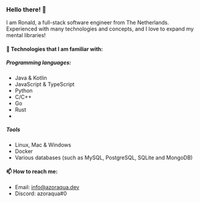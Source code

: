 ### Hello there! 👋
I am Ronald, a full-stack software engineer from The Netherlands.  
Experienced with many technologies and concepts, and I love to expand my mental libraries!

#### 🔨 Technologies that I am familiar with:
##### Programming languages:
- Java & Kotlin
- JavaScript & TypeScript
- Python
- C/C++
- Go
- Rust
- 
##### Tools
- Linux, Mac & Windows
- Docker
- Various databases (such as MySQL, PostgreSQL, SQLite and MongoDB)

#### 📫 How to reach me: 
- Email: info@azoraqua.dev
- Discord: azoraqua#0
